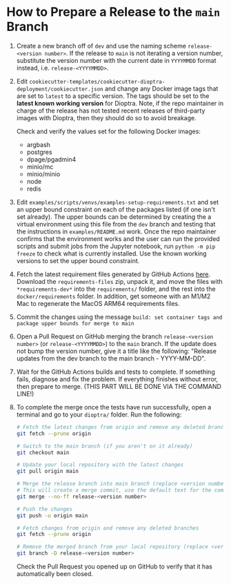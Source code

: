 # How to Prepare a Release to the `main` Branch

1.  Create a new branch off of `dev` and use the naming scheme `release-<version number>`. If the release to `main` is not iterating a version number, substitute the version number with the current date in `YYYYMMDD` format instead, i.e. `release-<YYYYMMDD>`.

2.  Edit `cookiecutter-templates/cookiecutter-dioptra-deployment/cookiecutter.json` and change any Docker image tags that are set to `latest` to a specific version. The tags should be set to the **latest known working version** for Dioptra. Note, if the repo maintainer in charge of the release has not tested recent releases of third-party images with Dioptra, then they should do so to avoid breakage.

    Check and verify the values set for the following Docker images:

    -   argbash
    -   postgres
    -   dpage/pgadmin4
    -   minio/mc
    -   minio/minio
    -   node
    -   redis

3.  Edit `examples/scripts/venvs/examples-setup-requirements.txt` and set an upper bound constraint on each of the packages listed (if one isn't set already). The upper bounds can be determined by creating the a virtual environment using this file from the `dev` branch and testing that the instructions in `examples/README.md` work. Once the repo maintainer confirms that the environment works and the user can run the provided scripts and submit jobs from the Jupyter notebook, run `python -m pip freeze` to check what is currently installed. Use the known working versions to set the upper bound constraint.

4.  Fetch the latest requirement files generated by GitHub Actions [here](https://github.com/usnistgov/dioptra/actions/workflows/pip-compile.yml). Download the `requirements-files` zip, unpack it, and move the files with `*requirements-dev*` into the `requirements/` folder, and the rest into the `docker/requirements` folder. In addition, get someone with an M1/M2 Mac to regenerate the MacOS ARM64 requirements files.

5.  Commit the changes using the message `build: set container tags and package upper bounds for merge to main`

6.  Open a Pull Request on GitHub merging the branch `release-<version number>` (or `release-<YYYYMMDD>`) to the `main` branch. If the update does not bump the version number, give it a title like the following: "Release updates from the dev branch to the main branch - YYYY-MM-DD".

7.  Wait for the GitHub Actions builds and tests to complete. If something fails, diagnose and fix the problem. If everything finishes without error, then prepare to merge. (THIS PART WILL BE DONE VIA THE COMMAND LINE!)

8.  To complete the merge once the tests have run successfully, open a terminal and go to your `dioptra/` folder. Run the following:

    ```sh
    # Fetch the latest changes from origin and remove any deleted branches
    git fetch --prune origin

    # Switch to the main branch (if you aren't on it already)
    git checkout main

    # Update your local repository with the latest changes
    git pull origin main

    # Merge the release branch into main branch (replace <version number> with appropriate text)
    # This will create a merge commit, use the default text for the commit message.
    git merge --no-ff release-<version number>

    # Push the changes
    git push -u origin main

    # Fetch changes from origin and remove any deleted branches
    git fetch --prune origin

    # Remove the merged branch from your local repository (replace <version number> with appropriate text)
    git branch -D release-<version number>
    ```

    Check the Pull Request you opened up on GitHub to verify that it has automatically been closed.
